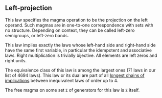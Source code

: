## Left-projection

This law specifies the magma operation to be the projection on the left operand.  Such magmas are in one-to-one correspondence with sets with no structure.  Depending on context, they can be called left-zero semigroups, or left-zero bands.

This law implies exactly the laws whose left-hand side and right-hand side have the same first variable, in particular the idempotent and associative laws.  Right multiplication is trivially bijective.  All elements are left zeros and right units.

The equivalence class of this law is among the largest ones (71 laws in our list of 4694 laws).  This law or its dual are part of all [longest chains of implications](https://leanprover.zulipchat.com/#narrow/channel/458659-Equational/topic/Longest.20implication.20chain/near/521750611) between inequivalent laws of order up to 4.

The free magma on some set `Σ` of generators for this law is `Σ` itself.
